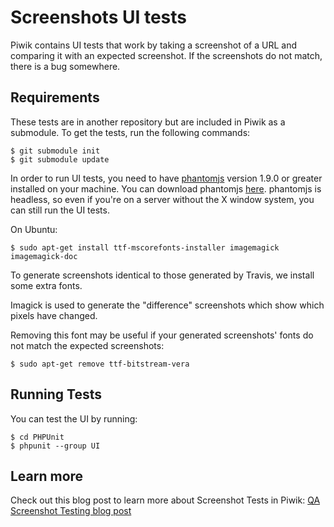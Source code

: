 # Screenshots UI tests

Piwik contains UI tests that work by taking a screenshot of a URL and comparing it with
an expected screenshot. If the screenshots do not match, there is a bug somewhere. 

## Requirements 
These tests are in another repository but are included in Piwik as a submodule. To get the tests, run the following commands:

    $ git submodule init
    $ git submodule update

In order to run UI tests, you need to have [phantomjs](http://phantomjs.org) version 1.9.0 or greater
installed on your machine. You can download phantomjs [here](http://phantomjs.org/download.html). phantomjs is headless, so even if you're on a server without the X window system, you can still run the
UI tests.

On Ubuntu:

    $ sudo apt-get install ttf-mscorefonts-installer imagemagick imagemagick-doc

To generate screenshots identical to those generated by Travis, we install some extra fonts. 

Imagick is used to generate the "difference" screenshots which show which pixels have changed.

Removing this font may be useful if your generated screenshots' fonts do not match the expected screenshots:

    $ sudo apt-get remove ttf-bitstream-vera

## Running Tests

You can test the UI by running:

    $ cd PHPUnit
    $ phpunit --group UI

## Learn more 

Check out this blog post to learn more about Screenshot Tests in Piwik:
[QA Screenshot Testing blog post](http://piwik.org/blog/2013/10/our-latest-improvement-to-qa-screenshot-testing/)
